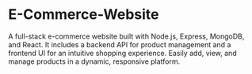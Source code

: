 # E-Commerce-Website
A full-stack e-commerce website built with Node.js, Express, MongoDB, and React. It includes a backend API for product management and a frontend UI for an intuitive shopping experience. Easily add, view, and manage products in a dynamic, responsive platform.
